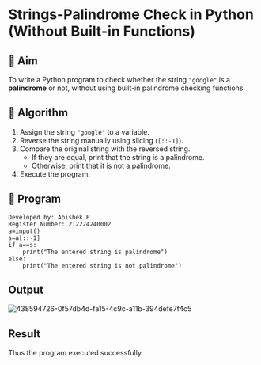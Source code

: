 # Strings-Palindrome Check in Python (Without Built-in Functions)

## 🎯 Aim
To write a Python program to check whether the string `"google"` is a **palindrome** or not, without using built-in palindrome checking functions.

## 🧠 Algorithm
1. Assign the string `"google"` to a variable.
2. Reverse the string manually using slicing (`[::-1]`).
3. Compare the original string with the reversed string.
   - If they are equal, print that the string is a palindrome.
   - Otherwise, print that it is not a palindrome.
4. Execute the program.

## 🧾 Program
```
Developed by: Abishek P
Register Number: 212224240002
a=input()
s=a[::-1]
if a==s:
    print("The entered string is palindrome")
else:
    print("The entered string is not palindrome")
```
## Output
![438594726-0f57db4d-fa15-4c9c-a11b-394defe7f4c5](https://github.com/user-attachments/assets/3808668c-02ae-4a9f-85c4-5b8923dba62d)

## Result
Thus the program executed successfully.
